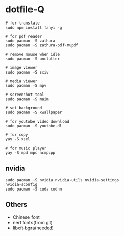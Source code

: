 # dotfile-Q

```shell
# for translate
sudo npm install fanyi -g

# for pdf reader
sudo pacman -S zathura
sudo pacman -S zathura-pdf-mupdf

# remove mouse when idle
sudo pacman -S unclutter

# image viewer
sudo pacman -S sxiv

# media viewer
sudo pacman -S mpv

# screenshot tool
sudo pacman -S maim

# set background
sudo pacman -S xwallpaper

# for youtobe video download
sudo pacman -S youtobe-dl

# for copy 
yay -S xsel

# for music player
yay -S mpd mpc ncmpcpp

```
## nvidia
```shell
sudo pacman -S nvidia nvidia-utils nvidia-settings
nvidia-sconfig
sudo pacman -S cuda cudnn
```
## Others
- Chinese font
- nert fonts(from git)
- libxft-bgra(needed)
